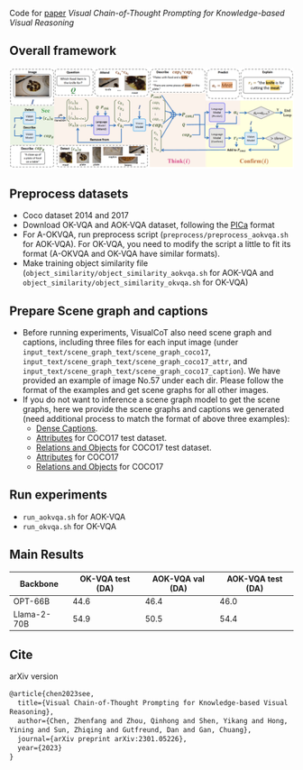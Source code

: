 Code for [paper](https://arxiv.org/abs/2301.05226) *Visual Chain-of-Thought Prompting for Knowledge-based Visual Reasoning*
## Overall framework
![framework](framework.png)

## Preprocess datasets
* Coco dataset 2014 and 2017
* Download OK-VQA and AOK-VQA dataset, following the [PICa](https://github.com/microsoft/PICa) format
* For A-OKVQA, run preprocess script (`preprocess/preprocess_aokvqa.sh` for AOK-VQA). For OK-VQA, you need to modify the script a little to fit its format (A-OKVQA and OK-VQA have similar formats).
* Make training object similarity file (`object_similarity/object_similarity_aokvqa.sh` for AOK-VQA and `object_similarity/object_similarity_okvqa.sh` for OK-VQA)
## Prepare Scene graph and captions
* Before running experiments, VisualCoT also need scene graph and captions, including three files for each input image (under `input_text/scene_graph_text/scene_graph_coco17`, `input_text/scene_graph_text/scene_graph_coco17_attr`, and `input_text/scene_graph_text/scene_graph_coco17_caption`). We have provided an example of image No.57 under each dir. Please follow the format of the examples and get scene graphs for all other images.
* If you do not want to inference a scene graph model to get the scene graphs, here we provide the scene graphs and captions we generated (need additional process to match the format of above three examples):
  * [Dense Captions](https://umass-my.sharepoint.com/:u:/g/personal/qinhongzhou_umass_edu/ETTHSIaFZt1AnxyZjGDfAhEBIxn1CKM8JIle6rRjFHlLaQ?e=05Bt7N).
  * [Attributes](https://umass-my.sharepoint.com/:u:/g/personal/qinhongzhou_umass_edu/EZh2wLg5CrNIku4nWew40QgB6hwbJiD6jBy5oAxXVYA0zQ?e=TISTYq) for COCO17 test dataset.
  * [Relations and Objects](https://umass-my.sharepoint.com/:u:/g/personal/qinhongzhou_umass_edu/ETf9rj1yrFFJmEkJFGvvCBEBQ1uDz3b6LTSafigANyZcBg?e=15rBIw) for COCO17 test dataset.
  * [Attributes](https://umass-my.sharepoint.com/:u:/g/personal/qinhongzhou_umass_edu/EYNsQp_JD5ZGqmImfz3AWTgBQ3NCPIP9GOGASzLpEXIATQ?e=TD2ToA) for COCO17
  * [Relations and Objects](https://umass-my.sharepoint.com/:u:/g/personal/qinhongzhou_umass_edu/ESSSDHfvXEFMrggmJeuExlEBgCmJar5Ibt17z8yY9ZFgdw?e=cfEisT) for COCO17
## Run experiments
* `run_aokvqa.sh` for AOK-VQA
* `run_okvqa.sh` for OK-VQA
## Main Results
| Backbone    | OK-VQA test (DA) | AOK-VQA val (DA) | AOK-VQA test (DA) |
|-------------|------------------|------------------|-------------------|
| OPT-66B     | 44.6             | 46.4             | 46.0              |
| Llama-2-70B | 54.9             | 50.5             | 54.4              |
## Cite
arXiv version
```
@article{chen2023see,
  title={Visual Chain-of-Thought Prompting for Knowledge-based Visual Reasoning},
  author={Chen, Zhenfang and Zhou, Qinhong and Shen, Yikang and Hong, Yining and Sun, Zhiqing and Gutfreund, Dan and Gan, Chuang},
  journal={arXiv preprint arXiv:2301.05226},
  year={2023}
}
```
